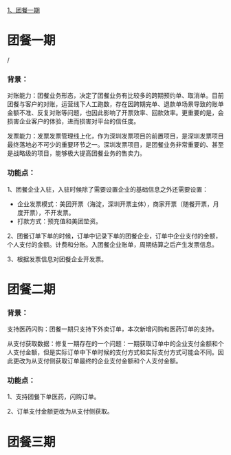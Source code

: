 [1、团餐一期](#团餐一期)



# 团餐一期

<span id="团餐一期">/</span>

### 背景：

对账能力：团餐业务形态，决定了团餐业务有比较多的跨期预约单、取消单。目前团餐与客户的对账，运营线下人工跑数，存在因跨期完单、退款单场景导致的账单金额不准、反复对账等问题，也因此影响了开票效率、回款效率。更重要的是，会损害企业客户的体验，进而损害对平台的信任度。

发票能力：发票发票管理线上化，作为深圳发票项目的前置项目，是深圳发票项目最终落地必不可少的重要环节之一。深圳发票项目，是团餐业务非常重要的、甚至是战略级的项目，能够极大提高团餐业务的售卖力。

### 功能点：

1、团餐企业入驻，入驻时候除了需要设置企业的基础信息之外还需要设置：

* 企业发票模式：美团开票（海淀，深圳开票主体），商家开票（随餐开票，月度开票），不开发票。
* 打款方式：预充值和美团垫资。

2、团餐订单下单的时候，订单中记录下单的团餐企业，订单中企业支付的金额，个人支付的金额。计费和分账。入团餐企业账单，周期结算之后产生发票信息。

3、根据发票信息对团餐企业开发票。



# 团餐二期

### 背景：

支持医药闪购：团餐一期只支持下外卖订单，本次新增闪购和医药订单的支持。

从支付获取数据：修复一期存在的一个问题：一期获取订单中的企业支付金额和个人支付金额，但是实际订单中下单时候的支付方式和实际支付方式可能会不同。因此更改为从支付侧获取订单最终的企业支付金额和个人支付金额。

### 功能点：

1、支持团餐下单医药，闪购订单。

2、订单支付金额更改为从支付侧获取。



# 团餐三期